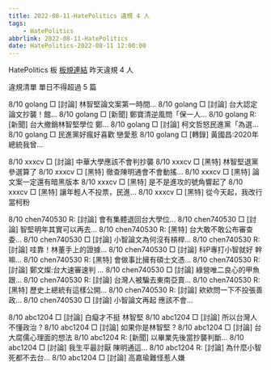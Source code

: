```yaml
---
title: 2022-08-11-HatePolitics 違規 4 人
tags:
    - HatePolitics
abbrlink: 2022-08-11-HatePolitics
date: HatePolitics-2022-08-11 12:00:00
---
```

HatePolitics 板 [板規連結](https://www.ptt.cc/bbs/HatePolitics/M.1617115262.A.D60.html)
昨天違規 4 人
<!-- more -->

違規清單
單日不得超過 5 篇

8/10 golang □ [討論] 林智堅論文案第一時間…
8/10 golang □ [討論] 台大認定論文抄襲！館…
8/10 golang □ [新聞] 鄭寶清逆風問「保一人…
8/10 golang R: [新聞] 台大撤銷林智堅學位 鄭…
8/10 golang □ [討論]  柯文哲怒民進黨「為選…
8/10 golang □ 民進黨好瘋好喜歡 戀愛惹
8/10 golang □ [轉錄] 黃國昌:2020年總統我曾…

8/10 xxxcv □ [討論] 中華大學應該不會判抄襲
8/10 xxxcv □ [黑特] 林智堅退黨參選算了
8/10 xxxcv □ [黑特] 徹查陳明通會不會動搖…
8/10 xxxcv □ [黑特] 論文案一定還有暗黑版本
8/10 xxxcv □ [黑特] 是不是進攻的號角響起了
8/10 xxxcv □ [黑特] 讓年輕人不投票，民進…
8/10 xxxcv □ [黑特] 從今天起，我改行當柯粉

8/10 chen740530 R: [討論] 會有集體退回台大學位…
8/10 chen740530 □ [討論] 智堅明年其實可以再去…
8/10 chen740530 R: [黑特] 台大敢不敢公布審查委…
8/10 chen740530 □ [討論] 小智論文為何沒有槓桿…
8/10 chen740530 R: [討論] 哇靠！林董手上的證據…
8/10 chen740530 □ [討論] 科P專打小智就好 幹嘛…
8/10 chen740530 R: [黑特] 會做事比擁有碩士文憑…
8/10 chen740530 R: [討論] 鄭文燦:台大速審速判 …
8/10 chen740530 □ [討論] 綠營唯二良心的甲魚跟…
8/10 chen740530 R: [討論] 台灣人被騙去東南亞賣…
8/10 chen740530 R: [黑特] 歷史上總統有這樣公開…
8/10 chen740530 R: [討論] 欸欸問一下不投張善政…
8/10 chen740530 □ [討論] 小智論文再起 應該不會…

8/10 abc1204 □ [討論] 白癡才不挺 林智堅
8/10 abc1204 □ [討論] 所以台灣人不懂政治 ?
8/10 abc1204 □ [討論] 如果你是林智堅 ?
8/10 abc1204 □ [討論] 台大腐儒心理面的想法
8/10 abc1204 R: [新聞] 以畢業先後當抄襲判斷…
8/10 abc1204 □ [討論] 我生平最討厭 陳明通這…
8/10 abc1204 R: [討論] 為什麼小智死都不去台…
8/10 abc1204 □ [討論] 高嘉瑜難怪惹人嫌